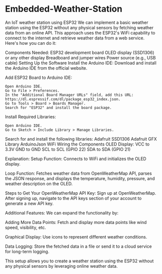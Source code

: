 # Embedded-Weather-Station
An IoT weather station using ESP32
We can implement a basic weather station using the ESP32 without any physical sensors by fetching weather data from an online API. This approach uses the ESP32's WiFi capability to connect to the internet and retrieve weather data from a web service. Here's how you can do it:

Components Needed:
   ESP32 development board
   OLED display (SSD1306) or any other display
   Breadboard and jumper wires
   Power source (e.g., USB cable)
   Setting Up the Software
Install the Arduino IDE:
    Download and install the Arduino IDE from the official website.

Add ESP32 Board to Arduino IDE:

    Open Arduino IDE.
    Go to File > Preferences.
    In the "Additional Board Manager URLs" field, add this URL: https://dl.espressif.com/dl/package_esp32_index.json.
    Go to Tools > Board > Boards Manager.
    Search for "ESP32" and install the board package.
Install Required Libraries:

    Open Arduino IDE.
    Go to Sketch > Include Library > Manage Libraries.
Search for and install the following libraries:
    Adafruit SSD1306
    Adafruit GFX Library
    ArduinoJson 
    WiFi
    Wiring the Components
OLED Display:
    VCC to 3.3V
    GND to GND
    SCL to SCL (GPIO 22)
    SDA to SDA (GPIO 21)


Explanation:
 Setup Function: 
      Connects to WiFi and initializes the OLED display.
      
 Loop Function:
      Fetches weather data from OpenWeatherMap API, parses the JSON response, and displays the temperature, humidity, pressure, and weather description on the OLED.
      
Steps to Get Your OpenWeatherMap API Key:
      Sign up at OpenWeatherMap.
      After signing up, navigate to the API keys section of your account to generate a new API key.
      
Additional Features:
      We can expand the functionality by:

Adding More Data Points: 
      Fetch and display more data points like wind speed, visibility, etc.
      
Graphical Display: 
      Use icons to represent different weather conditions.
      
Data Logging: 
      Store the fetched data in a file or send it to a cloud service for long-term logging.

This setup allows you to create a weather station using the ESP32 without any physical sensors by leveraging online weather data. 
